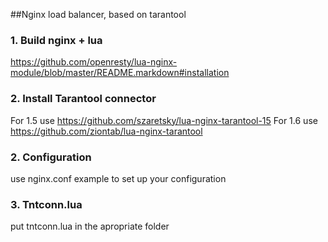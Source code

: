 ##Nginx load balancer, based on tarantool

### 1. Build nginx + lua

https://github.com/openresty/lua-nginx-module/blob/master/README.markdown#installation

### 2. Install Tarantool connector
For 1.5 use https://github.com/szaretsky/lua-nginx-tarantool-15
For 1.6 use https://github.com/ziontab/lua-nginx-tarantool

### 2. Configuration

use nginx.conf example to set up your configuration

### 3. Tntconn.lua

put tntconn.lua in the apropriate folder

